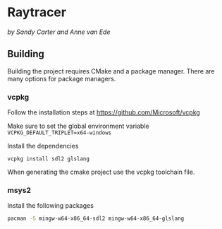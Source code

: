 # Raytracer

*by Sandy Carter and Anne van Ede*

## Building
Building the project requires CMake and a package manager.
There are many options for package managers.

### vcpkg

Follow the installation steps at https://github.com/Microsoft/vcpkg

Make sure to set the global environment variable `VCPKG_DEFAULT_TRIPLET=x64-windows`

Install the dependencies
```
vcpkg install sdl2 glslang
```

When generating the cmake project use the vcpkg toolchain file.

### msys2

Install the following packages

```bash
pacman -S mingw-w64-x86_64-sdl2 mingw-w64-x86_64-glslang
```